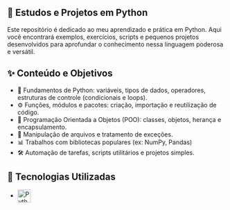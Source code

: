 ## 🐍 Estudos e Projetos em Python

Este repositório é dedicado ao meu aprendizado e prática em Python. Aqui você encontrará exemplos, exercícios, scripts e pequenos projetos desenvolvidos para aprofundar o conhecimento nessa linguagem poderosa e versátil.

## ✨ Conteúdo e Objetivos

- 📌 Fundamentos de Python: variáveis, tipos de dados, operadores, estruturas de controle (condicionais e loops).
- ⚙️ Funções, módulos e pacotes: criação, importação e reutilização de código.
- 🧱 Programação Orientada a Objetos (POO): classes, objetos, herança e encapsulamento.
- 📝 Manipulação de arquivos e tratamento de exceções.
- 📊 Trabalhos com bibliotecas populares (ex: NumPy, Pandas) 
- 🛠️ Automação de tarefas, scripts utilitários e projetos simples.
  
## 🚀 Tecnologias Utilizadas
-  <img src="https://upload.wikimedia.org/wikipedia/commons/thumb/c/c3/Python-logo-notext.svg/120px-Python-logo-notext.svg.png" alt="Python" width="30" style="vertical-align:middle;" />
